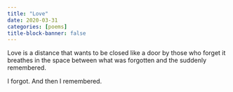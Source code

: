 ```yaml
---
title: "Love"
date: 2020-03-31
categories: [poems]
title-block-banner: false
---
```

Love is a distance
that wants to be closed
like a door by those
who forget it breathes
in the space between
what was forgotten
and the suddenly
remembered.

I forgot. And then
I remembered.
